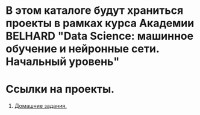 # В этом каталоге будут храниться проекты в рамках курса Академии BELHARD "Data Science: машинное обучение и нейронные сети. Начальный уровень"

# Ссылки на проекты.
1. [Домашние задания.](https://github.com/mr-Dmitri/My-education/tree/main/BELHARD/DataScience/BaseLevel/HomeWork)
